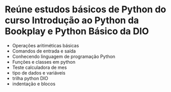 # Reúne estudos básicos de Python do curso Introdução ao Python da Bookplay e Python Básico da DIO

* Operações aritiméticas básicas
* Comandos de entrada e saída
* Conhecendo linguagem de programação Python
* Funções e classes em python
* Teste calculadora de mes
* tipo de dados e variáveis
* trilha python DIO
* indentação e blocos
